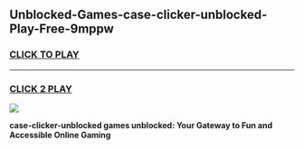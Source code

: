 
## Unblocked-Games-case-clicker-unblocked-Play-Free-9mppw
<h3>
<a href="https://premium76.site?title=case-clicker-unblocked&ref=20M">CLICK TO PLAY</a></h3>
<hr>

<h3>
<a href="https://premium76.site?title=case-clicker-unblocked&ref=20M">CLICK 2 PLAY</a>
  
</h3>

<a href="https://premium76.site?title=case-clicker-unblocked&ref=19M"><img src="https://clearcache.store/games.png"></a>


**case-clicker-unblocked games unblocked: Your Gateway to Fun and Accessible Online Gaming**
